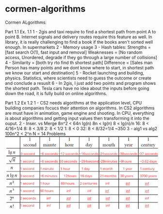 # cormen-algorithms
Cormen ALgorithms:

Part 1.1
Ex. 1.1
1 - 2gis and taxi require to find a shortest path from point A to point B. Internet signals and delivery routes require this feature as well. In library, it is really challenging to find a book if the books aren't sorted well enough. In supermarkets
2 - Memory usage
3 - Hash tables:
Strengths = [fast search O(1), fast input and removal]
Weaknesses = [No random access, Unordered, degrade if they go through a large number of collisions]
4 - Similarity = [both try rto find th shortest path]
    Difference = [Sales man Person has many points and we dont know where to start, in shortest path we know our start and destination]
5 - Rocket launching and building, physics. Statistics, where scientists need to guess the outcome or create and conclude a resuslt
6 - In 2gis, I just add two points and program shows the shortest path. Tesla cars have no idea about the inputs before going down the road, it is fully build on online algorithms.


Part 1.2
Ex 1.2
1 - CS2 needs algorithms at the application level, CPU building companies focucs their attention on algorithms. In CS2 algorithms are must have in animation, game engine and shooting. In CPU, everything is about algorithms and getting input values then transforming it into the ouput.
2 - 	Inser. vs Merge
	8n^2 < 64n lg(n)
    	8n < lg(n)
	8 < lg(n)/n
	16: 8 < 4/16=1/4
	8: 8 < 3/8
	2: 8 < 1/2
	1: 8 < 0
	32: 8 < 8/32=1/4
	~350
3 - 	alg1 vs alg2
	100n^2 < 2^n
	N = 14
Problems
![alt text](image.png)